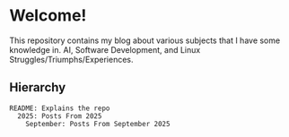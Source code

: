 # Welcome!
This repository contains my blog about various subjects that I have some knowledge in. AI, Software Development, and Linux Struggles/Triumphs/Experiences.
## Hierarchy
```
README: Explains the repo
  2025: Posts From 2025
    September: Posts From September 2025
```
